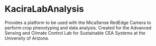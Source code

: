 # KaciraLabAnalysis
Provides a platform to be used with the MicaSense RedEdge Camera to perform crop phenotyping and data analysis. Created for the Advanced Sensing and Climate Control Lab for Sustainable CEA Systems at the University of Arizona.
